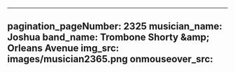 ------
pagination_pageNumber: 2325
musician_name: Joshua
band_name: Trombone Shorty &amp;amp; Orleans Avenue
img_src: images/musician2365.png
onmouseover_src: 
------